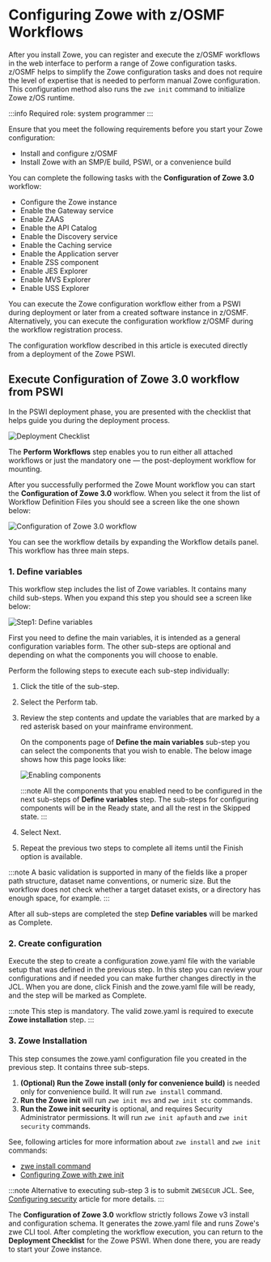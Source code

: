 # Configuring Zowe with z/OSMF Workflows

After you install Zowe, you can register and execute the z/OSMF workflows in the web interface to perform a range of
Zowe configuration tasks. z/OSMF helps to simplify the Zowe configuration tasks and does not require the level of
expertise that is needed to perform manual Zowe configuration. This configuration method also runs the `zwe init`
command to initialize Zowe z/OS runtime.

:::info Required role: system programmer
:::

Ensure that you meet the following requirements before you start your Zowe configuration:

- Install and configure z/OSMF
- Install Zowe with an SMP/E build, PSWI, or a convenience build

You can complete the following tasks with the **Configuration of Zowe 3.0** workflow:

- Configure the Zowe instance
- Enable the Gateway service
- Enable ZAAS
- Enable the API Catalog
- Enable the Discovery service
- Enable the Caching service
- Enable the Application server
- Enable ZSS component
- Enable JES Explorer
- Enable MVS Explorer
- Enable USS Explorer

You can execute the Zowe configuration workflow either from a PSWI during deployment or later from a created software
instance in z/OSMF. Alternatively, you can execute the configuration workflow z/OSMF during the workflow registration
process.

The configuration workflow described in this article is executed directly from a deployment of the Zowe PSWI.

## Execute Configuration of Zowe 3.0 workflow from PSWI

In the PSWI deployment phase, you are presented with the checklist that helps guide you during the deployment process.

![Deployment Checklist](../images/zosmf/perform-workflows.png)

The **Perform Workflows** step enables you to run either all attached workflows or just the mandatory one — the
post-deployment workflow for mounting.

After you successfully performed the Zowe Mount workflow you can start the **Configuration of Zowe 3.0** workflow.
When you select it from the list of Workflow Definition Files you should see a screen like the one shown below:

![Configuration of Zowe 3.0 workflow](../images/zosmf/workflow-zoweConfiguration.png)

[TODO]: # (I used screenshot from apimlpc_zowe-218-pswi-test2 deployment; we might need a better screenshot)

You can see the workflow details by expanding the Workflow details panel.
This workflow has three main steps.

### 1. **Define variables**

This workflow step includes the list of Zowe variables. It contains many child sub-steps.
When you expand this step you should see a screen like below:

![Step1: Define variables](../images/zosmf/workflow-defineVariables.png)

[TODO]: # (need to update this image to correspond to V3, becasue the list of components has changed)

First you need to define the main variables, it is intended as a general configuration variables form. 
The other sub-steps are optional and depending on what the components you will choose to enable.

Perform the following steps to execute each sub-step individually:

1. Click the title of the sub-step.
2. Select the Perform tab.
3. Review the step contents and update the variables that are marked by a red asterisk based on your mainframe environment.

   On the components page of **Define the main variables** sub-step you can select the components that you wish to enable. 
   The below image shows how this page looks like:

    ![Enabling components](../images/zosmf/workflow-componentsVariables.png)

   [TODO]: # (need to update this image to correspond to V3, becasue the list of components has changed)

   :::note
   All the components that you enabled need to be configured in the next sub-steps of **Define variables** step. 
   The sub-steps for configuring components will be in the Ready state, and all the rest in the Skipped state.
   :::

4. Select Next. 
5. Repeat the previous two steps to complete all items until the Finish option is available.

:::note
A basic validation is supported in many of the fields like a proper path structure, dataset name conventions, or numeric size.
But the workflow does not check whether a target dataset exists, or a directory has enough space, for example.
:::

After all sub-steps are completed the step **Define variables** will be marked as Complete.

### 2. **Create configuration**

Execute the step to create a configuration zowe.yaml file with the variable setup that was defined in the previous step. 
In this step you can review your configurations and if needed you can make further changes directly in the JCL. 
When you are done, click Finish and the zowe.yaml file will be ready, and the step will be marked as Complete.

:::note
This step is mandatory. The valid zowe.yaml is required to execute **Zowe installation** step.
:::

### 3. **Zowe Installation**

This step consumes the zowe.yaml configuration file you created in the previous step. It contains three sub-steps.

1. **(Optional) Run the Zowe install (only for convenience build)** is needed only for convenience build. It will run `zwe install` command.
2. **Run the Zowe init** will run `zwe init mvs` and `zwe init stc` commands.
3. **Run the Zowe init security** is optional, and requires Security Administrator permissions. It will run `zwe init apfauth` and `zwe init security` commands.

See, following articles for more information about `zwe install` and `zwe init` commands:
* [zwe install command](../appendix/zwe_server_command_reference/zwe/zwe-install.md)
* [Configuring Zowe with zwe init](initialize-zos-system.md)

:::note
Alternative to executing sub-step 3 is to submit `ZWESECUR` JCL. See, [Configuring security](configuring-security.md) article for more details.
:::


The **Configuration of Zowe 3.0** workflow strictly follows Zowe v3 install and configuration schema. It generates the zowe.yaml file and runs Zowe's zwe CLI tool.
After completing the workflow execution, you can return to the **Deployment Checklist** for the Zowe PSWI. 
When done there, you are ready to start your Zowe instance.
